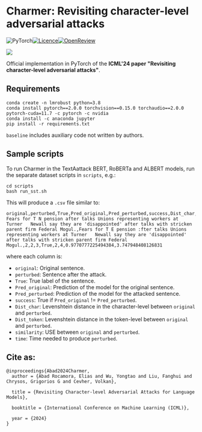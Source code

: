 # Charmer: Revisiting character-level adversarial attacks

![PyTorch](https://img.shields.io/badge/PyTorch-%23EE4C2C.svg?style=for-the-badge&logo=PyTorch&logoColor=white)[![Licence](https://img.shields.io/badge/MIT_License-lightgreen?style=for-the-badge)](./LICENSE)[![OpenReview](https://img.shields.io/badge/OpenReview-8C1B13?style=for-the-badge)](https://openreview.net/forum?id=AZWqXfM6z9)

![](schematic.png)

Official implementation in PyTorch of the **ICML'24 paper "Revisiting character-level adversarial attacks"**.

## Requirements
```
conda create -n lmrobust python=3.8
conda install pytorch==2.0.0 torchvision==0.15.0 torchaudio==2.0.0 pytorch-cuda=11.7 -c pytorch -c nvidia
conda install -c anaconda jupyter
pip install -r requirements.txt
```
`baseline` includes auxiliary code not written by authors.

## Sample scripts

To run Charmer in the TextAattack BERT, RoBERTa and ALBERT models, run the separate dataset scripts in `scripts`, e.g.:
```
cd scripts
bash run_sst.sh
```
This will produce a `.csv` file similar to:
```
original,perturbed,True,Pred_original,Pred_perturbed,success,Dist_char,Dist_token,similarity,time
Fears for T N pension after talks Unions representing workers at Turner   Newall say they are 'disappointed' after talks with stricken parent firm Federal Mogul.,Fears for T E pension :fter talks Unions representing workers at Turner   Newall say they are 'disappointed' after talks with stricken parent firm Federal Mogul.,2,2,3,True,2,4,0.9770777225494384,3.747948408126831
```

where each column is:
- `original`: Original sentence.
- `perturbed`: Sentence after the attack.
- `True`: True label of the sentence.
- `Pred_original`: Prediction of the model for the original sentence.
- `Pred_perturbed`: Prediction of the model for the attacked sentence.
- `success`: True if `Pred_original` != `Pred_perturbed`.
- `Dist_char`: Levenshtein distance in the character-level between `original` and `perturbed`.
- `Dist_token`: Levenshtein distance in the token-level between `original` and `perturbed`.
- `similarity`: USE between `original` and `perturbed`.
- `time`: Time needed to produce `perturbed`.

## Cite as:

```
@inproceedings{Abad2024Charmer,
  author = {Abad Rocamora, Elias and Wu, Yongtao and Liu, Fanghui and Chrysos, Grigorios G and Cevher, Volkan},

  title = {Revisiting Character-level Adversarial Attacks for Language Models},

  booktitle = {International Conference on Machine Learning (ICML)},

  year = {2024}
}
```
